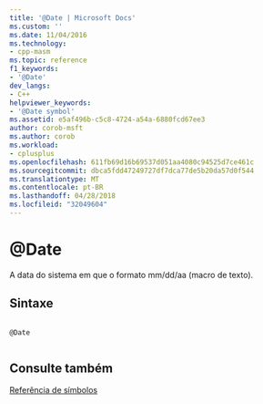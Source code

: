 ```yaml
---
title: '@Date | Microsoft Docs'
ms.custom: ''
ms.date: 11/04/2016
ms.technology:
- cpp-masm
ms.topic: reference
f1_keywords:
- '@Date'
dev_langs:
- C++
helpviewer_keywords:
- '@Date symbol'
ms.assetid: e5af496b-c5c8-4724-a54a-6880fcd67ee3
author: corob-msft
ms.author: corob
ms.workload:
- cplusplus
ms.openlocfilehash: 611fb69d16b69537d051aa4080c94525d7ce461c
ms.sourcegitcommit: dbca5fdd47249727df7dca77de5b20da57d0f544
ms.translationtype: MT
ms.contentlocale: pt-BR
ms.lasthandoff: 04/28/2018
ms.locfileid: "32049604"
---
```

# <a name="date"></a>@Date
A data do sistema em que o formato mm/dd/aa (macro de texto).  
  
## <a name="syntax"></a>Sintaxe  
  
```  
  
@Date  
  
```  
  
## <a name="see-also"></a>Consulte também  
 [Referência de símbolos](../../assembler/masm/symbols-reference.md)